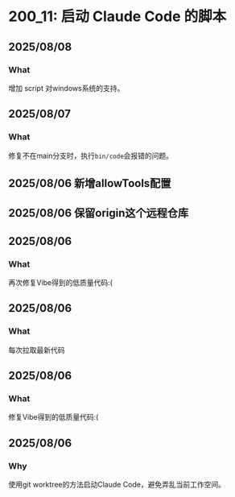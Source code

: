 # 200_11: 启动 Claude Code 的脚本

## 2025/08/08
### What
增加 script 对windows系统的支持。

## 2025/08/07
### What
修复不在main分支时，执行`bin/code`会报错的问题。

## 2025/08/06 新增allowTools配置
## 2025/08/06 保留origin这个远程仓库
## 2025/08/06
### What
再次修复Vibe得到的低质量代码:(

## 2025/08/06
### What
每次拉取最新代码

## 2025/08/06
### What
修复Vibe得到的低质量代码:(

## 2025/08/06

### Why
使用git worktree的方法启动Claude Code，避免弄乱当前工作空间。

